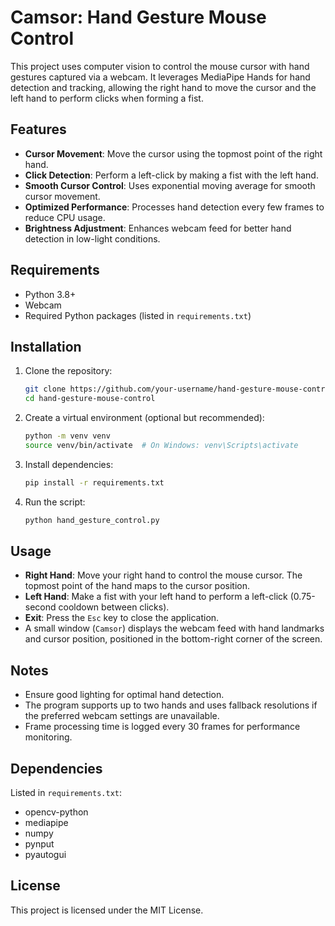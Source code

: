 # Camsor: Hand Gesture Mouse Control

This project uses computer vision to control the mouse cursor with hand gestures captured via a webcam. It leverages MediaPipe Hands for hand detection and tracking, allowing the right hand to move the cursor and the left hand to perform clicks when forming a fist.

## Features
- **Cursor Movement**: Move the cursor using the topmost point of the right hand.
- **Click Detection**: Perform a left-click by making a fist with the left hand.
- **Smooth Cursor Control**: Uses exponential moving average for smooth cursor movement.
- **Optimized Performance**: Processes hand detection every few frames to reduce CPU usage.
- **Brightness Adjustment**: Enhances webcam feed for better hand detection in low-light conditions.

## Requirements
- Python 3.8+
- Webcam
- Required Python packages (listed in `requirements.txt`)

## Installation
1. Clone the repository:
   ```bash
   git clone https://github.com/your-username/hand-gesture-mouse-control.git
   cd hand-gesture-mouse-control
   ```
2. Create a virtual environment (optional but recommended):
   ```bash
   python -m venv venv
   source venv/bin/activate  # On Windows: venv\Scripts\activate
   ```
3. Install dependencies:
   ```bash
   pip install -r requirements.txt
   ```
4. Run the script:
   ```bash
   python hand_gesture_control.py
   ```

## Usage
- **Right Hand**: Move your right hand to control the mouse cursor. The topmost point of the hand maps to the cursor position.
- **Left Hand**: Make a fist with your left hand to perform a left-click (0.75-second cooldown between clicks).
- **Exit**: Press the `Esc` key to close the application.
- A small window (`Camsor`) displays the webcam feed with hand landmarks and cursor position, positioned in the bottom-right corner of the screen.

## Notes
- Ensure good lighting for optimal hand detection.
- The program supports up to two hands and uses fallback resolutions if the preferred webcam settings are unavailable.
- Frame processing time is logged every 30 frames for performance monitoring.

## Dependencies
Listed in `requirements.txt`:
- opencv-python
- mediapipe
- numpy
- pynput
- pyautogui

## License
This project is licensed under the MIT License.
